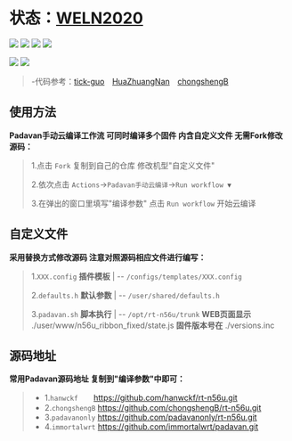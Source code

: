 # 状态：[WELN2020](https://github.com/weln2020/manual-action-padavan)
[![](https://img.shields.io/github/downloads/weln2020/manual-action-padavan/total?label=下载量)](https://github.com/weln2020)
[![](https://img.shields.io/github/stars/weln2020/manual-action-padavan?label=加星量)](https://github.com/weln2020?tab=stars)
[![](https://img.shields.io/github/repo-size/weln2020/manual-action-padavan?label=库大小)](https://github.com/weln2020/manual-action-padavan)
[![](https://img.shields.io/github/last-commit/weln2020/manual-action-padavan?label=源码更新)](https://github.com/weln2020/manual-action-padavan/blob/main/.github/workflows/Padavan.yml)

[![](https://github.com/weln2020/manual-action-padavan/actions/workflows/Padavan.yml/badge.svg)](https://github.com/weln2020/manual-action-padavan/actions/workflows/Padavan.yml)
[![](https://img.shields.io/github/v/release/weln2020/manual-action-padavan?label=编译日期)](https://github.com/weln2020/manual-action-padavan/releases)

>-代码参考：[tick-guo](https://github.com/tick-guo/router-rom)　[HuaZhuangNan](https://github.com/HuaZhuangNan/actions-build-padavan-openwrt)　[chongshengB](https://github.com/chongshengB/rt-n56u)

## 使用方法
**Padavan手动云编译工作流 可同时编译多个固件 内含自定义文件 无需Fork修改源码：**
>1.点击 `Fork` 复制到自己的仓库 修改机型"自定义文件"
>
>2.依次点击 `Actions`→`Padavan手动云编译`→`Run workflow ▼`
>
>3.在弹出的窗口里填写"编译参数" 点击 `Run workflow` 开始云编译

## 自定义文件
**采用替换方式修改源码 注意对照源码相应文件进行编写：**
> 1.`XXX.config` **插件模板** | -- `/configs/templates/XXX.config`
>
> 2.`defaults.h` **默认参数** | -- `/user/shared/defaults.h`
>
> 3.`padavan.sh` **脚本执行** | -- `/opt/rt-n56u/trunk`
>                  **WEB页面显示** ./user/www/n56u_ribbon_fixed/state.js
>                  **固件版本号在** ./versions.inc

## 源码地址
**常用Padavan源码地址 复制到"编译参数"中即可：**
>- 1.`hanwckf`　　https://github.com/hanwckf/rt-n56u.git
>- 2.`chongshengB` https://github.com/chongshengB/rt-n56u.git
>- 3.`padavanonly` https://github.com/padavanonly/rt-n56u.git
>- 4.`immortalwrt` https://github.com/immortalwrt/padavan.git
